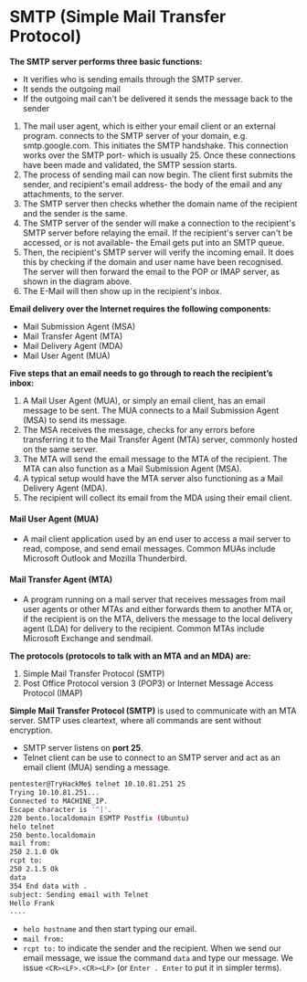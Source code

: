 # SMTP (Simple Mail Transfer Protocol)



**The SMTP server performs three basic functions:**

* It verifies who is sending emails through the SMTP server.
* It sends the outgoing mail
* If the outgoing mail can't be delivered it sends the message back to the sender

1. The mail user agent, which is either your email client or an external program. connects to the SMTP server of your domain, e.g. smtp.google.com. This initiates the SMTP handshake. This connection works over the SMTP port- which is usually 25. Once these connections have been made and validated, the SMTP session starts.
2. The process of sending mail can now begin. The client first submits the sender, and recipient's email address- the body of the email and any attachments, to the server.
3. The SMTP server then checks whether the domain name of the recipient and the sender is the same.
4. The SMTP server of the sender will make a connection to the recipient's SMTP server before relaying the email. If the recipient's server can't be accessed, or is not available- the Email gets put into an SMTP queue.
5. Then, the recipient's SMTP server will verify the incoming email. It does this by checking if the domain and user name have been recognised. The server will then forward the email to the POP or IMAP server, as shown in the diagram above.
6. The E-Mail will then show up in the recipient's inbox.



**Email delivery over the Internet requires the following components:**

* Mail Submission Agent (MSA)
* Mail Transfer Agent (MTA)
* Mail Delivery Agent (MDA)
* Mail User Agent (MUA)

**Five steps that an email needs to go through to reach the recipient’s inbox:**

1. A Mail User Agent (MUA), or simply an email client, has an email message to be sent. The MUA connects to a Mail Submission Agent (MSA) to send its message.
2. The MSA receives the message, checks for any errors before transferring it to the Mail Transfer Agent (MTA) server, commonly hosted on the same server.
3. The MTA will send the email message to the MTA of the recipient. The MTA can also function as a Mail Submission Agent (MSA).
4. A typical setup would have the MTA server also functioning as a Mail Delivery Agent (MDA).
5. The recipient will collect its email from the MDA using their email client.

#### Mail User Agent (MUA)

* A mail client application used by an end user to access a mail server to read, compose, and send email messages. Common MUAs include Microsoft Outlook and Mozilla Thunderbird.

#### Mail Transfer Agent (MTA)

* A program running on a mail server that receives messages from mail user agents or other MTAs and either forwards them to another MTA or, if the recipient is on the MTA, delivers the message to the local delivery agent (LDA) for delivery to the recipient. Common MTAs include Microsoft Exchange and sendmail.

**The protocols (protocols to talk with an MTA and an MDA) are:**

1. Simple Mail Transfer Protocol (SMTP)
2. Post Office Protocol version 3 (POP3) or Internet Message Access Protocol (IMAP)

**Simple Mail Transfer Protocol (SMTP)** is used to communicate with an MTA server. SMTP uses cleartext, where all commands are sent without encryption.

* SMTP server listens on **port 25**.
* Telnet client can be use to connect to an SMTP server and act as an email client (MUA) sending a message.

```bash
pentester@TryHackMe$ telnet 10.10.81.251 25
Trying 10.10.81.251...
Connected to MACHINE_IP.
Escape character is '^]'.
220 bento.localdomain ESMTP Postfix (Ubuntu)
helo telnet
250 bento.localdomain
mail from: 
250 2.1.0 Ok
rcpt to: 
250 2.1.5 Ok
data
354 End data with .
subject: Sending email with Telnet
Hello Frank
....
```

* `helo hostname` and then start typing our email.
* `mail from:`
* `rcpt to:` to indicate the sender and the recipient. When we send our email message, we issue the command `data` and type our message. We issue `<CR><LF>.<CR><LF>` (or `Enter . Enter` to put it in simpler terms).
